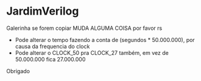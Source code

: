 # JardimVerilog

Galerinha se forem copiar MUDA ALGUMA COISA por favor rs

* Pode alterar o tempo fazendo a conta de (segundos * 50.000.000), por causa da frequencia do clock
* Pode alterar o CLOCK_50 pra CLOCK_27 também, em vez de 50.000.000 fica 27.000.000

Obrigado
